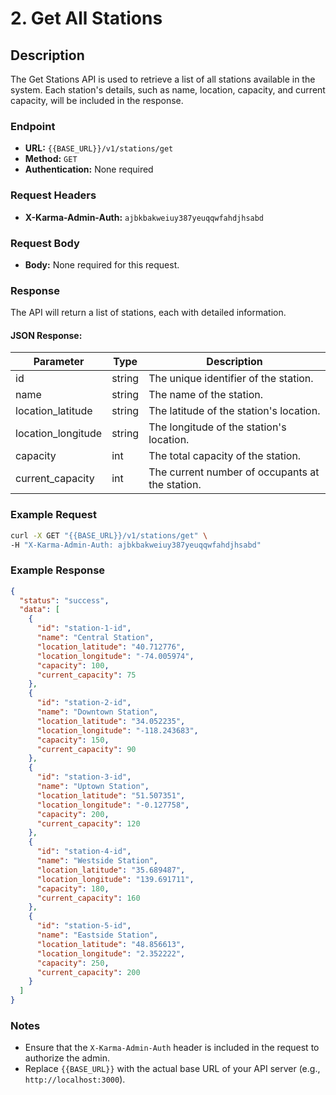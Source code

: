# 2. Get All Stations

## Description
The Get Stations API is used to retrieve a list of all stations available in the system. Each station's details, such as name, location, capacity, and current capacity, will be included in the response.

### Endpoint

- **URL:** `{{BASE_URL}}/v1/stations/get`
- **Method:** `GET`
- **Authentication:** None required

### Request Headers

- **X-Karma-Admin-Auth:** `ajbkbakweiuy387yeuqqwfahdjhsabd`

### Request Body

- **Body:** None required for this request.

### Response

The API will return a list of stations, each with detailed information.

#### JSON Response:

| Parameter          | Type   | Description                                           |
|--------------------|--------|-------------------------------------------------------|
| id                 | string | The unique identifier of the station.                 |
| name               | string | The name of the station.                              |
| location_latitude  | string | The latitude of the station's location.               |
| location_longitude | string | The longitude of the station's location.              |
| capacity           | int    | The total capacity of the station.                    |
| current_capacity   | int    | The current number of occupants at the station.       |

### Example Request

```bash
curl -X GET "{{BASE_URL}}/v1/stations/get" \
-H "X-Karma-Admin-Auth: ajbkbakweiuy387yeuqqwfahdjhsabd"
```

### Example Response

```json
{
  "status": "success",
  "data": [
    {
      "id": "station-1-id",
      "name": "Central Station",
      "location_latitude": "40.712776",
      "location_longitude": "-74.005974",
      "capacity": 100,
      "current_capacity": 75
    },
    {
      "id": "station-2-id",
      "name": "Downtown Station",
      "location_latitude": "34.052235",
      "location_longitude": "-118.243683",
      "capacity": 150,
      "current_capacity": 90
    },
    {
      "id": "station-3-id",
      "name": "Uptown Station",
      "location_latitude": "51.507351",
      "location_longitude": "-0.127758",
      "capacity": 200,
      "current_capacity": 120
    },
    {
      "id": "station-4-id",
      "name": "Westside Station",
      "location_latitude": "35.689487",
      "location_longitude": "139.691711",
      "capacity": 180,
      "current_capacity": 160
    },
    {
      "id": "station-5-id",
      "name": "Eastside Station",
      "location_latitude": "48.856613",
      "location_longitude": "2.352222",
      "capacity": 250,
      "current_capacity": 200
    }
  ]
}
```

### Notes

- Ensure that the `X-Karma-Admin-Auth` header is included in the request to authorize the admin.
- Replace `{{BASE_URL}}` with the actual base URL of your API server (e.g., `http://localhost:3000`).